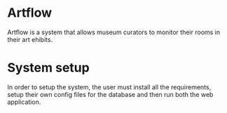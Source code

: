 # Artflow
Artflow is a system that allows museum curators to monitor their rooms in their art ehibits.

# System setup
In order to setup the system, the user must install all the requirements, setup their own config files for the database and then run both the web application.
